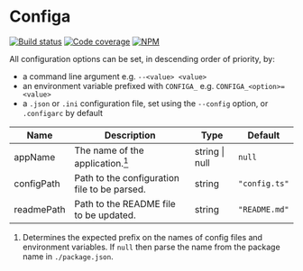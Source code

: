 # Configa

[![Build status](https://travis-ci.org/stencila/configa.svg?branch=master)](https://travis-ci.org/stencila/configa)
[![Code coverage](https://codecov.io/gh/stencila/configa/branch/master/graph/badge.svg)](https://codecov.io/gh/stencila/configa)
[![NPM](https://img.shields.io/npm/v/@stencila/configa.svg?style=flat)](https://www.npmjs.com/package/@stencila/configa)

<!-- CONFIGA-USAGE-BEGIN -->
All configuration options can be set, in descending order of priority, by:

- a command line argument e.g. `--<value> <value>`
- an environment variable prefixed with `CONFIGA_` e.g. `CONFIGA_<option>=<value>`
- a `.json` or `.ini` configuration file, set using the `--config` option, or `.configarc` by default
<!-- CONFIGA-USAGE-END -->

<!-- CONFIGA-TABLE-BEGIN -->
| Name       | Description                                                             | Type           | Default       |
| ---------- | ----------------------------------------------------------------------- | -------------- | ------------- |
| appName    | The name of the application.<a href="#appName-details"><sup>1</sup></a> | string \| null | `null`        |
| configPath | Path to the configuration file to be parsed.                            | string         | `"config.ts"` |
| readmePath | Path to the README file to be updated.                                  | string         | `"README.md"` |


1. <a id="appName-details"></a>Determines the expected prefix on the names of
config files and environment variables.
If `null` then parse the name from the
package name in `./package.json`.

<!-- CONFIGA-TABLE-END -->

